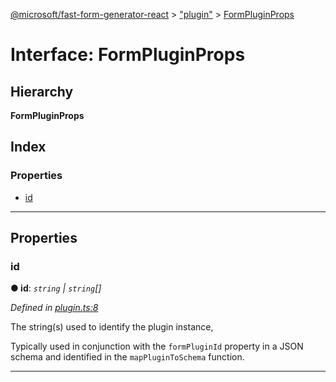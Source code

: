 [@microsoft/fast-form-generator-react](../README.md) > ["plugin"](../modules/_plugin_.md) > [FormPluginProps](../interfaces/_plugin_.formpluginprops.md)

# Interface: FormPluginProps

## Hierarchy

**FormPluginProps**

## Index

### Properties

* [id](_plugin_.formpluginprops.md#id)

---

## Properties

<a id="id"></a>

###  id

**● id**: *`string` \| `string`[]*

*Defined in [plugin.ts:8](https://github.com/Microsoft/fast-dna/blob/164dd3ca/packages/fast-form-generator-react/src/plugin.ts#L8)*

The string(s) used to identify the plugin instance,

Typically used in conjunction with the `formPluginId` property in a JSON schema and identified in the `mapPluginToSchema` function.

___

